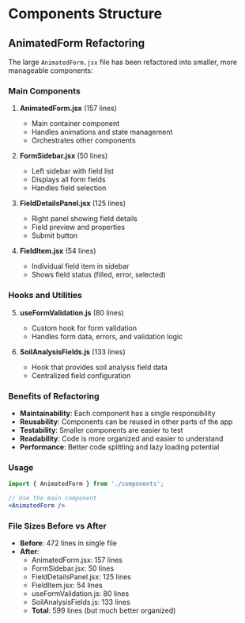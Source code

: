 # Components Structure

## AnimatedForm Refactoring

The large `AnimatedForm.jsx` file has been refactored into smaller, more manageable components:

### Main Components

1. **AnimatedForm.jsx** (157 lines)
   - Main container component
   - Handles animations and state management
   - Orchestrates other components

2. **FormSidebar.jsx** (50 lines)
   - Left sidebar with field list
   - Displays all form fields
   - Handles field selection

3. **FieldDetailsPanel.jsx** (125 lines)
   - Right panel showing field details
   - Field preview and properties
   - Submit button

4. **FieldItem.jsx** (54 lines)
   - Individual field item in sidebar
   - Shows field status (filled, error, selected)

### Hooks and Utilities

5. **useFormValidation.js** (80 lines)
   - Custom hook for form validation
   - Handles form data, errors, and validation logic

6. **SoilAnalysisFields.js** (133 lines)
   - Hook that provides soil analysis field data
   - Centralized field configuration

### Benefits of Refactoring

- **Maintainability**: Each component has a single responsibility
- **Reusability**: Components can be reused in other parts of the app
- **Testability**: Smaller components are easier to test
- **Readability**: Code is more organized and easier to understand
- **Performance**: Better code splitting and lazy loading potential

### Usage

```jsx
import { AnimatedForm } from './components';

// Use the main component
<AnimatedForm />
```

### File Sizes Before vs After

- **Before**: 472 lines in single file
- **After**: 
  - AnimatedForm.jsx: 157 lines
  - FormSidebar.jsx: 50 lines
  - FieldDetailsPanel.jsx: 125 lines
  - FieldItem.jsx: 54 lines
  - useFormValidation.js: 80 lines
  - SoilAnalysisFields.js: 133 lines
  - **Total**: 599 lines (but much better organized) 